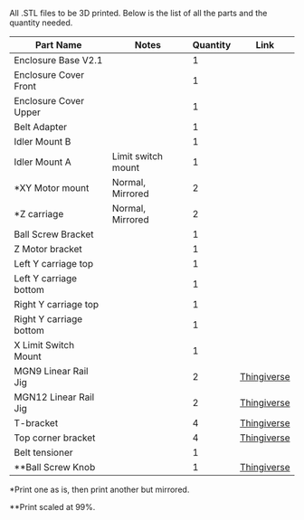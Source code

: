 All .STL files to be 3D printed. Below is the list of all the parts and the quantity needed.


| Part Name                 | Notes                     | Quantity | Link |
|---------------------------|---------------------------|----------|------|
| Enclosure Base V2.1      |                           | 1        |      |
| Enclosure Cover Front    |                           | 1        |      |
| Enclosure Cover Upper    |                           | 1        |      |
| Belt Adapter            |                           | 1        |      |
| Idler Mount B           |                           | 1        |      |
| Idler Mount A           | Limit switch mount        | 1        |      |
| *XY Motor mount          | Normal, Mirrored          | 2        |      |
| *Z carriage              | Normal, Mirrored          | 2        |      |
| Ball Screw Bracket      |                           | 1        |      |
| Z Motor bracket        |                           | 1        |      |
| Left Y carriage top    |                           | 1        |      |
| Left Y carriage bottom |                           | 1        |      |
| Right Y carriage top   |                           | 1        |      |
| Right Y carriage bottom|                           | 1        |      |
| X Limit Switch Mount   |                           | 1        |      |
| MGN9 Linear Rail Jig   |                           | 2        | [Thingiverse](https://www.thingiverse.com/thing:5903898/files) |
| MGN12 Linear Rail Jig  |                           | 2        | [Thingiverse](https://www.thingiverse.com/thing:5903898/files) |
| T-bracket             |                           | 4        | [Thingiverse](https://www.thingiverse.com/thing:2503622/files) |
| Top corner bracket    |                           | 4        | [Thingiverse](https://www.thingiverse.com/thing:2655498) |
| Belt tensioner        |                           | 1        |      |
| **Ball Screw Knob       |                           | 1        | [Thingiverse](https://www.thingiverse.com/thing:3014508/files) |

*Print one as is, then print another but mirrored.

**Print scaled at 99%.
